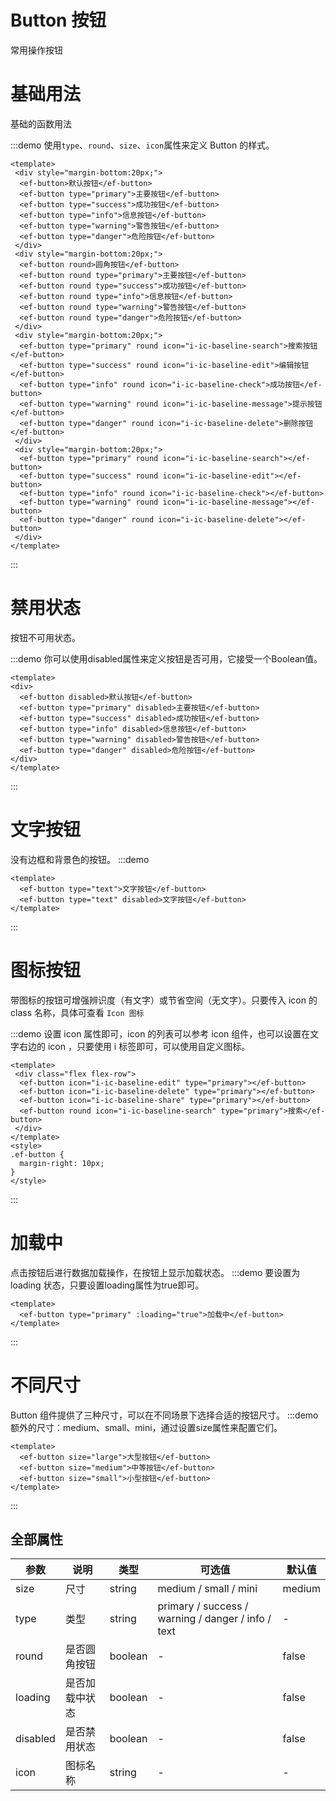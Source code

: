# Button 按钮
常用操作按钮

# 基础用法
基础的函数用法

:::demo 使用`type`、`round`、`size`、`icon`属性来定义 Button 的样式。

```vue
<template>
 <div style="margin-bottom:20px;">
  <ef-button>默认按钮</ef-button>
  <ef-button type="primary">主要按钮</ef-button>
  <ef-button type="success">成功按钮</ef-button>
  <ef-button type="info">信息按钮</ef-button>
  <ef-button type="warning">警告按钮</ef-button>
  <ef-button type="danger">危险按钮</ef-button>
 </div>
 <div style="margin-bottom:20px;">
  <ef-button round>圆角按钮</ef-button>
  <ef-button round type="primary">主要按钮</ef-button>
  <ef-button round type="success">成功按钮</ef-button>
  <ef-button round type="info">信息按钮</ef-button>
  <ef-button round type="warning">警告按钮</ef-button>
  <ef-button round type="danger">危险按钮</ef-button>
 </div>
 <div style="margin-bottom:20px;">
  <ef-button type="primary" round icon="i-ic-baseline-search">搜索按钮</ef-button>
  <ef-button type="success" round icon="i-ic-baseline-edit">编辑按钮</ef-button>
  <ef-button type="info" round icon="i-ic-baseline-check">成功按钮</ef-button>
  <ef-button type="warning" round icon="i-ic-baseline-message">提示按钮</ef-button>
  <ef-button type="danger" round icon="i-ic-baseline-delete">删除按钮</ef-button>
 </div>
 <div style="margin-bottom:20px;">
  <ef-button type="primary" round icon="i-ic-baseline-search"></ef-button>
  <ef-button type="success" round icon="i-ic-baseline-edit"></ef-button>
  <ef-button type="info" round icon="i-ic-baseline-check"></ef-button>
  <ef-button type="warning" round icon="i-ic-baseline-message"></ef-button>
  <ef-button type="danger" round icon="i-ic-baseline-delete"></ef-button>
 </div>
</template>

```
:::
# 禁用状态
按钮不可用状态。

:::demo 你可以使用disabled属性来定义按钮是否可用，它接受一个Boolean值。
```vue
<template>
<div>
  <ef-button disabled>默认按钮</ef-button>
  <ef-button type="primary" disabled>主要按钮</ef-button>
  <ef-button type="success" disabled>成功按钮</ef-button>
  <ef-button type="info" disabled>信息按钮</ef-button>
  <ef-button type="warning" disabled>警告按钮</ef-button>
  <ef-button type="danger" disabled>危险按钮</ef-button>
</div>
</template>
```
:::
# 文字按钮
没有边框和背景色的按钮。
:::demo
```vue
<template>
  <ef-button type="text">文字按钮</ef-button>
  <ef-button type="text" disabled>文字按钮</ef-button>
</template>
```
:::

# 图标按钮
带图标的按钮可增强辨识度（有文字）或节省空间（无文字）。只要传入 icon 的 class 名称，具体可查看 `Icon 图标`

:::demo 设置 icon 属性即可，icon 的列表可以参考 icon 组件，也可以设置在文字右边的 icon ，只要使用 i 标签即可，可以使用自定义图标。

```vue
<template>
 <div class="flex flex-row">
  <ef-button icon="i-ic-baseline-edit" type="primary"></ef-button>
  <ef-button icon="i-ic-baseline-delete" type="primary"></ef-button>
  <ef-button icon="i-ic-baseline-share" type="primary"></ef-button>
  <ef-button round icon="i-ic-baseline-search" type="primary">搜索</ef-button>
 </div>
</template>
<style>
.ef-button {
  margin-right: 10px;
}
</style>
```
:::

# 加载中
点击按钮后进行数据加载操作，在按钮上显示加载状态。
:::demo 要设置为 loading 状态，只要设置loading属性为true即可。
```vue
<template>
  <ef-button type="primary" :loading="true">加载中</ef-button>
</template>
```
:::

# 不同尺寸
Button 组件提供了三种尺寸，可以在不同场景下选择合适的按钮尺寸。
:::demo 额外的尺寸：medium、small、mini，通过设置size属性来配置它们。
```vue
<template>
  <ef-button size="large">大型按钮</ef-button>
  <ef-button size="medium">中等按钮</ef-button>
  <ef-button size="small">小型按钮</ef-button>
</template>
```
:::

## 全部属性

| 参数 | 说明 | 类型 | 可选值 | 默认值
| --- | --- | --- | --- | --- |
| size | 尺寸 | string | medium / small / mini | medium
| type | 类型 | string | primary / success / warning / danger / info / text | -
| round | 是否圆角按钮 | boolean | - | false
| loading | 是否加载中状态 | boolean | - | false
| disabled | 是否禁用状态 | boolean | - | false
| icon | 图标名称 | string | - | -
